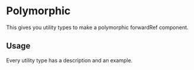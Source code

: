 # Polymorphic

This gives you utility types to make a polymorphic forwardRef component.

## Usage

Every utility type has a description and an example.
